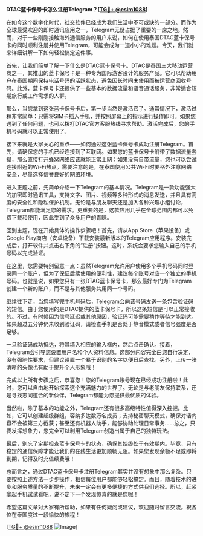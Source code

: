 **DTAC蓝卡保号卡怎么注册Telegram？[[TG💪+ @esim1088](https://t.me/s/esim1088)]**

在如今这个数字化时代，社交软件已经成为我们生活中不可或缺的一部分。而作为全球最受欢迎的即时通讯应用之一，Telegram无疑占据了重要的一席之地。然而，对于一些刚刚接触海外通信服务的用户来说，如何在使用泰国DTAC蓝卡保号卡的同时顺利注册并使用Telegram，可能会成为一道小小的难题。今天，我们就来详细讲解一下如何轻松搞定这件事。

首先，让我们简单了解一下什么是DTAC蓝卡保号卡。DTAC是泰国三大移动运营商之一，其推出的蓝卡保号卡是一种专为国际游客设计的服务产品。它可以帮助用户在泰国期间保持电话号码的活跃状态，避免因长时间未使用而被运营商回收号码。此外，蓝卡保号卡还提供了一些基本的数据流量和语音通话服务，非常适合短期旅行或工作需求的人群。

那么，当您拿到这张蓝卡保号卡后，第一步当然是激活它了。通常情况下，激活过程非常简单：只需将SIM卡插入手机，并按照屏幕上的指示进行操作即可。如果您遇到了任何问题，也可以拨打DTAC官方客服热线寻求帮助。激活完成后，您的手机号码就可以正常使用了。

接下来就是大家关心的重点——如何通过这张蓝卡保号卡成功注册Telegram。首先，请确保您的手机已经连接到了互联网。如果您的蓝卡保号卡附带了数据流量套餐，那么直接打开蜂窝网络应该就能正常上网；如果没有自带流量，您也可以尝试连接附近的Wi-Fi热点。需要注意的是，在泰国使用公共Wi-Fi时要格外注意网络安全，尽量选择信誉良好的网络环境。

进入正题之前，先简单介绍一下Telegram的基本情况。Telegram是一款功能强大的加密即时通讯工具，支持文字、图片、视频等多种形式的消息发送，并且具有高度的安全性和隐私保护机制。无论是与朋友聊天还是加入各种兴趣小组讨论，Telegram都能满足您的需求。更重要的是，这款应用几乎在全球范围内都可以免费下载和使用，因此受到了众多用户的青睐。

回到主题，现在开始具体的操作步骤吧！首先，请从App Store（苹果设备）或Google Play商店（安卓设备）下载安装最新版本的Telegram应用程序。安装完成后，打开软件并点击右下角的“注册”按钮。这时，系统会要求您输入自己的手机号码以完成验证。

在这里，您需要特别留意一点：虽然Telegram允许用户使用多个手机号码同时登录同一个账户，但为了保证后续使用的便利性，建议每个账号对应一个独立的手机号码。也就是说，如果您只有一张DTAC蓝卡保号卡，那么最好专门为Telegram创建一个新的账户，而不是与其他服务共用同一个号码。

继续往下走，当您填写完手机号码后，Telegram会向该号码发送一条包含验证码的短信。由于您使用的是DTAC提供的蓝卡保号卡，所以这条短信是可以正常接收的。不过，有时候因为信号延迟或其他原因，验证码可能需要稍作等待才能到达。如果超过五分钟仍未收到验证码，请检查手机是否处于静音模式或者信号强度是否足够。

一旦验证码成功抵达，将其填入相应的输入框内，然后点击确认。接着，Telegram会引导您设置用户名和个人资料信息。这部分内容完全由您自行决定，没有强制性要求，但建议设置一个易于识别的名字以便日后查找。另外，上传一张清晰的头像也有助于提升个人形象哦！

完成以上所有步骤之后，恭喜您！您的Telegram账号现在已经成功注册啦！此时，您可以自由地开始探索这个充满魅力的世界了。无论是与老朋友保持联系，还是寻找志同道合的新伙伴，Telegram都能为您提供最优质的体验。

当然啦，除了基本的功能之外，Telegram还有很多高级特性值得深入挖掘。比如，它可以创建超级群组，容纳多达数万名成员；支持秘密聊天模式，确保对话内容不会被第三方截获；甚至还有机器人助手，能够协助处理日常事务……总之，只要发挥想象力，您完全可以利用Telegram创造出属于自己的独特玩法。

最后，别忘了定期检查蓝卡保号卡的状态，确保其始终处于有效期内。毕竟，只有稳定的通信保障才能让我们的在线生活更加顺畅无阻。如果您发现余额不足或即将到期，记得及时充值续费哦！

总而言之，通过DTAC蓝卡保号卡注册Telegram其实并没有想象中那么复杂。只要按照上述方法一步步操作，相信每位用户都能够轻松搞定。而且，随着技术的进步和服务质量的不断提升，未来一定会有更多便捷的方式供我们选择。所以，赶紧拿起手机试试看吧，说不定下一个发现惊喜的就是您呢！

希望这篇文章对大家有所帮助，如果有任何疑问或建议，欢迎随时留言交流。祝各位在泰国度过一段愉快的旅程！

[[TG💪+ @esim1088](https://t.me/s/esim1088) ![Image](https://i.postimg.cc/4NQfJmqS/Snipaste-2025-05-13-00-14-12.png)]